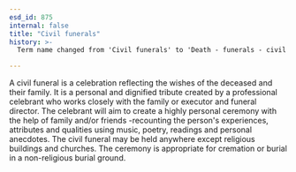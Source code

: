 ```yaml
---
esd_id: 875
internal: false
title: "Civil funerals"
history: >-
  Term name changed from 'Civil funerals' to 'Death - funerals - civil' in version 3.00. Name changed to 'Civil funerals' in version 4.00.

---
```


A civil funeral is a celebration reflecting the wishes of the deceased and their family. It is a personal and dignified tribute created by a professional celebrant who works closely with the family or executor and funeral director.  The celebrant will aim to create a highly personal ceremony with the help of family and/or friends -recounting the person's experiences, attributes and qualities using music, poetry, readings and personal anecdotes.  The civil funeral may be held anywhere except religious buildings and churches. The ceremony is appropriate for cremation or burial in a non-religious burial ground.

